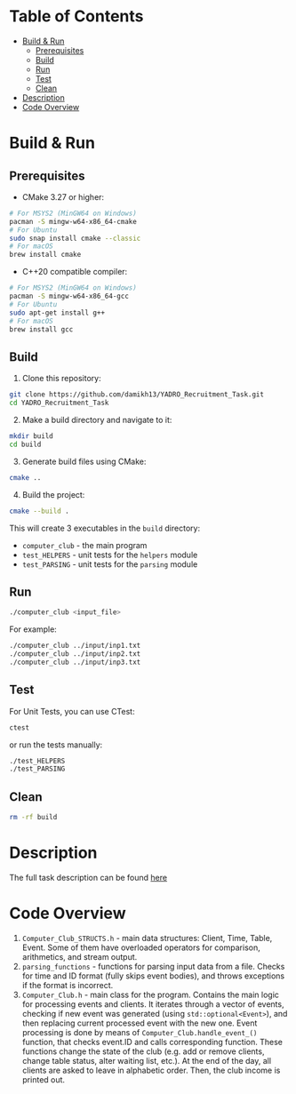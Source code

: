 Table of Contents
=================
   * [Build & Run](#build--run)
      * [Prerequisites](#prerequisites)
      * [Build](#build)
      * [Run](#run)
      * [Test](#test)
      * [Clean](#clean)
   * [Description](#description)
   * [Code Overview](#code-overview)


# Build & Run
## Prerequisites
- CMake 3.27 or higher:
```bash
# For MSYS2 (MinGW64 on Windows)
pacman -S mingw-w64-x86_64-cmake
# For Ubuntu
sudo snap install cmake --classic
# For macOS
brew install cmake
```
- C++20 compatible compiler:
```bash
# For MSYS2 (MinGW64 on Windows)
pacman -S mingw-w64-x86_64-gcc
# For Ubuntu
sudo apt-get install g++
# For macOS
brew install gcc
```

## Build
1. Clone this repository:
```bash
git clone https://github.com/damikh13/YADRO_Recruitment_Task.git
cd YADRO_Recruitment_Task
```
2. Make a build directory and navigate to it:
```bash
mkdir build
cd build
```
3. Generate build files using CMake:
```bash
cmake ..
```
4. Build the project:
```bash
cmake --build .
```

This will create 3 executables in the `build` directory:
- `computer_club` - the main program
- `test_HELPERS` - unit tests for the `helpers` module
- `test_PARSING` - unit tests for the `parsing` module

## Run
```bash
./computer_club <input_file>
```
For example:
```bash
./computer_club ../input/inp1.txt
./computer_club ../input/inp2.txt
./computer_club ../input/inp3.txt
```

## Test
For Unit Tests, you can use CTest:
```bash
ctest
```
or run the tests manually:
```bash
./test_HELPERS
./test_PARSING
```

## Clean
```bash
rm -rf build
```
# Description
The full task description can be found [here](description.pdf)

# Code Overview
1. `Computer_Club_STRUCTS.h` - main data structures: Client, Time, Table, Event. Some of them have overloaded operators for comparison, arithmetics, and stream output.
2. `parsing_functions` - functions for parsing input data from a file. Checks for time and ID format (fully skips event bodies), and throws exceptions if the format is incorrect.
3. `Computer_Club.h` - main class for the program. Contains the main logic for processing events and clients.
It iterates through a vector of events, checking if new event was generated (using `std::optional<Event>`), and then replacing current processed event with the new one.
Event processing is done by means of `Computer_Club.handle_event_()` function, that checks event.ID and calls corresponding function.
These functions change the state of the club (e.g. add or remove clients, change table status, alter waiting list, etc.).
At the end of the day, all clients are asked to leave in alphabetic order.
Then, the club income is printed out.
